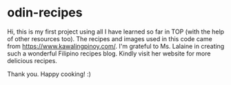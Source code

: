# odin-recipes

Hi, this is my first project using all I have learned so far in TOP (with the help of other resources too).
The recipes and images used in this code came from https://www.kawalingpinoy.com/. 
I'm grateful to Ms. Lalaine in creating such a wonderful Filipino recipes blog. Kindly visit her
website for more delicious recipes. 

Thank you. Happy cooking! :)

